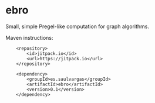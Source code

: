 # ebro
Small, simple Pregel-like computation for graph algorithms.

Maven instructions:

~~~
	<repository>
	    <id>jitpack.io</id>
	    <url>https://jitpack.io</url>
	</repository>
~~~

~~~
	<dependency>
	    <groupId>es.saulvargas</groupId>
	    <artifactId>ebro</artifactId>
	    <version>0.1</version>
	</dependency>
~~~
